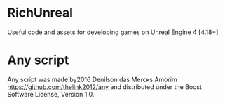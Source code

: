 # RichUnreal
Useful code and assets for developing games on Unreal Engine 4 [4.18+]

# Any script
Any script was made by2016 Denilson das Mercкs Amorim https://github.com/thelink2012/any
and distributed under the Boost Software License, Version 1.0.


